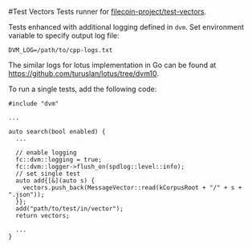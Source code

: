 #Test Vectors
Tests runner for [filecoin-project/test-vectors]( 
https://github.com/filecoin-project/test-vectors).

Tests enhanced with additional logging defined in `dvm`.
Set environment variable to specify output log file:

`DVM_LOG=/path/to/cpp-logs.txt`

The similar logs for lotus implementation in Go can be found at https://github.com/turuslan/lotus/tree/dvm10.

To run a single tests, add the following code:
```
#include "dvm"

...

auto search(bool enabled) {
  ...

  // enable logging
  fc::dvm::logging = true;
  fc::dvm::logger->flush_on(spdlog::level::info);
  // set single test
  auto add{[&](auto s) {
    vectors.push_back(MessageVector::read(kCorpusRoot + "/" + s + ".json"));
  }};
  add("path/to/test/in/vector");
  return vectors;

  ...
}
```
